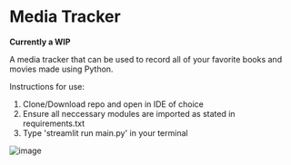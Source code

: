 # Media Tracker
**Currently a WIP**

A media tracker that can be used to record all of your favorite books and movies made using Python.

Instructions for use:
1. Clone/Download repo and open in IDE of choice
2. Ensure all neccessary modules are imported as stated in requirements.txt
3. Type 'streamlit run main.py' in your terminal

![image](https://github.com/user-attachments/assets/9769ff96-082a-43b8-a9ce-aca3625c15d5)

